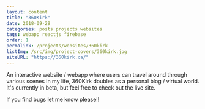```yaml
---
layout: content
title: "360Kirk"
date: 2018-09-29
categories: posts projects websites
tags: webapp reactjs firebase
order: 1
permalink: /projects/websites/360kirk
listImg: /src/img/project-covers/360kirk.jpg
siteURL: "https://360kirk.ca/"
---
```

An interactive website / webapp where users can travel around through various scenes in my life, 360Kirk doubles as a personal blog / virtual world. It's currently in beta, but feel free to check out the live site.

If you find bugs let me know please!!